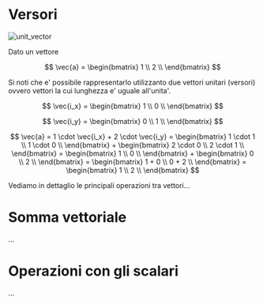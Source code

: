 # Versori  

![unit_vector](https://user-images.githubusercontent.com/7195133/217952745-789e717b-729f-4b32-b270-cc904edcf342.jpg)

Dato un vettore  

$$
\vec{a} = \begin{bmatrix}
    1 \\
    2 \\
\end{bmatrix}
$$

Si noti che e' possibile rappresentarlo utilizzanto due vettori unitari (versori) ovvero vettori la cui lunghezza e' uguale all'unita'.  

$$
\vec{i_x} =  \begin{bmatrix}
    1 \\
    0 \\
\end{bmatrix}
$$

$$
\vec{i_y} =  \begin{bmatrix}
    0 \\
    1 \\
\end{bmatrix}
$$

$$
\vec{a} = 1 \cdot \vec{i_x} + 2 \cdot \vec{i_y} = 
\begin{bmatrix}
    1 \cdot 1 \\
    1 \cdot 0 \\
\end{bmatrix} + 
\begin{bmatrix}
    2 \cdot 0 \\
    2 \cdot 1 \\
\end{bmatrix} = 
\begin{bmatrix}
    1 \\
    0 \\
\end{bmatrix} + 
\begin{bmatrix}
    0 \\
    2 \\
\end{bmatrix} = 
\begin{bmatrix}
    1 + 0 \\
    0 + 2 \\
\end{bmatrix} =
\begin{bmatrix}
    1 \\
    2 \\
\end{bmatrix}
$$  

Vediamo in dettaglio le principali operazioni tra vettori...

# Somma vettoriale  
...

# Operazioni con gli scalari  
...  